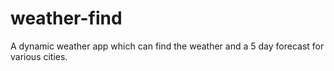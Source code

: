 # weather-find
A dynamic weather app which can find the weather and a 5 day forecast for various cities. 
